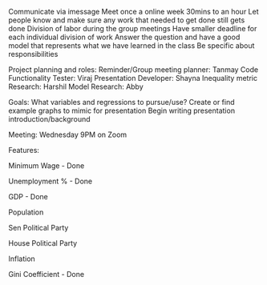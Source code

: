 Communicate via imessage
Meet once a online week 30mins to an hour
Let people know and make sure any work that needed to get done still gets done
Division of labor during the group meetings
Have smaller deadline for each individual division of work
Answer the question and have a good model that represents what we have learned in the class
Be specific about responsibilities

Project planning and roles:
Reminder/Group meeting planner: Tanmay 
Code Functionality Tester: Viraj
Presentation Developer: Shayna
Inequality metric Research: Harshil
Model Research: Abby

Goals:
What variables and regressions to pursue/use?
Create or find example graphs to mimic for presentation
Begin writing presentation introduction/background

Meeting:
Wednesday 9PM on Zoom

Features:

Minimum Wage - Done

Unemployment % - Done

GDP - Done

Population

Sen Political Party

House Political Party

Inflation

Gini Coefficient - Done

```python

```
